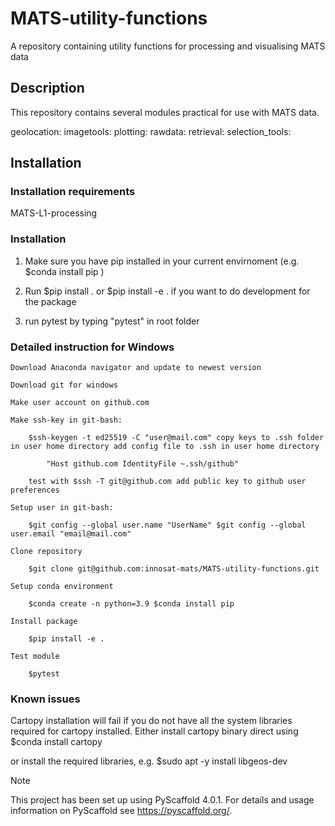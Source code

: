 # MATS-utility-functions
A repository containing utility functions for processing and visualising MATS data

## Description

This repository contains several modules practical for use with MATS data. 

geolocation:
imagetools:
plotting:
rawdata:
retrieval:
selection_tools:

## Installation

### Installation requirements

MATS-L1-processing


### Installation

1. Make sure you have pip installed in your current envirnoment (e.g. $conda install pip )

2. Run $pip install . or $pip install -e . if you want to do development for the package

3. run pytest by typing "pytest" in root folder

### Detailed instruction for Windows

    Download Anaconda navigator and update to newest version

    Download git for windows

    Make user account on github.com

    Make ssh-key in git-bash:

        $ssh-keygen -t ed25519 -C "user@mail.com" copy keys to .ssh folder in user home directory add config file to .ssh in user home directory

            "Host github.com IdentityFile ~.ssh/github"

        test with $ssh -T git@github.com add public key to github user preferences

    Setup user in git-bash:

        $git config --global user.name "UserName" $git config --global user.email "email@mail.com"

    Clone repository

        $git clone git@github.com:innosat-mats/MATS-utility-functions.git

    Setup conda environment

        $conda create -n python=3.9 $conda install pip

    Install package

        $pip install -e .

    Test module

        $pytest
        
### Known issues

Cartopy installation will fail if you do not have all the system libraries required for cartopy installed. Either install cartopy binary direct using 
$conda install cartopy

or install the required libraries, e.g. $sudo apt -y install libgeos-dev


Note

This project has been set up using PyScaffold 4.0.1. For details and usage information on PyScaffold see https://pyscaffold.org/.
